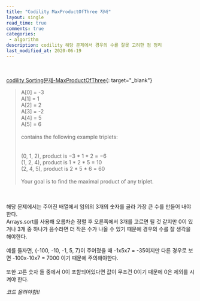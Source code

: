 ```yaml
---
title: "Codility MaxProductOfThree 자바"
layout: single    
read_time: true    
comments: true   
categories: 
 - algorithm  
description: codility 해당 문제에서 경우의 수를 잘못 고려한 점 정리
last_modified_at: 2020-06-19   
---   
```


<br>  

[codility Sorting문제-MaxProductOfThree](https://app.codility.com/programmers/lessons/6-sorting/){: target="_blank"}

>  A[0] = -3  
>  A[1] = 1  
>  A[2] = 2  
>  A[3] = -2  
>  A[4] = 5  
>  A[5] = 6  
><br>
>contains the following example triplets:  
><br>
><br>
>(0, 1, 2), product is −3 * 1 * 2 = −6    
>(1, 2, 4), product is 1 * 2 * 5 = 10    
>(2, 4, 5), product is 2 * 5 * 6 = 60    
><br>
>Your goal is to find the maximal product of any triplet.   

<br>
<br>
해당 문제에서는 주어진 배열에서 임의의 3개의 숫자를 골라 가장 큰 수를 만들어 내야 한다.   
<br>
Arrays.sort를 사용해 오름차순 정렬 후 오른쪽에서 3개를 고르면 될 것 같지만 0이 있거나 3개 중 하나가 음수라면 더 작은 수가 나올 수 있기 때문에 경우의 수를 잘 생각을 해야한다.   
<br>
<br>
예를 들자면, {-100, -10, -1, 5, 7}이 주어졌을 때 -1x5x7 = -35이지만 다른 경우로 보면 -100x-10x7 = 7000 이기 때문에 주의해야한다.   
<br>
<br>
또한 고른 숫자 들 중에서 0이 포함되어있다면 값이 무조건 0이기 때문에 0은 제외를 시켜야 한다.   

_코드 올려야함!!_
<br>
<br>
<br>
<br>






